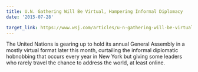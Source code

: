 ```yaml
---
title: U.N. Gathering Will Be Virtual, Hampering Informal Diplomacy
date: '2015-07-28'

target_link: https://www.wsj.com/articles/u-n-gathering-will-be-virtual-hampering-informal-diplomacy-11599648970
---
```

The United Nations is gearing up to hold its annual General Assembly in a mostly virtual format later this month, curtailing the informal diplomatic hobnobbing that occurs every year in New York but giving some leaders who rarely travel the chance to address the world, at least online. 